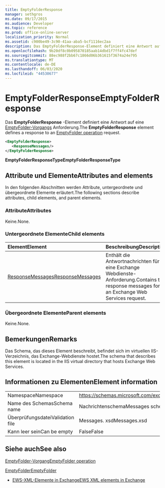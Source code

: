 ```yaml
---
title: EmptyFolderResponse
manager: sethgros
ms.date: 09/17/2015
ms.audience: Developer
ms.topic: reference
ms.prod: office-online-server
localization_priority: Normal
ms.assetid: c900be49-3c90-41aa-aba5-bcf1116ec2aa
description: Das EmptyFolderResponse-Element definiert eine Antwort auf eine EmptyFolder-Vorgangsanforderung.
ms.openlocfilehash: 9b20df8c0b095870185aab14dbd1f7ff4fc47def
ms.sourcegitcommit: 88ec988f2bb67c1866d06b361615f3674a24e795
ms.translationtype: MT
ms.contentlocale: de-DE
ms.lasthandoff: 06/03/2020
ms.locfileid: "44530677"
---
```

# <a name="emptyfolderresponse"></a><span data-ttu-id="745c8-103">EmptyFolderResponse</span><span class="sxs-lookup"><span data-stu-id="745c8-103">EmptyFolderResponse</span></span>

<span data-ttu-id="745c8-104">Das **EmptyFolderResponse** -Element definiert eine Antwort auf eine [EmptyFolder-Vorgangs](emptyfolder-operation.md) Anforderung.</span><span class="sxs-lookup"><span data-stu-id="745c8-104">The **EmptyFolderResponse** element defines a response to an [EmptyFolder operation](emptyfolder-operation.md) request.</span></span> 
  
```XML
<EmptyFolderResponse>
   <ResponseMessages/>
</EmptyFolderResponse>
```

 <span data-ttu-id="745c8-105">**EmptyFolderResponseType**</span><span class="sxs-lookup"><span data-stu-id="745c8-105">**EmptyFolderResponseType**</span></span>
## <a name="attributes-and-elements"></a><span data-ttu-id="745c8-106">Attribute und Elemente</span><span class="sxs-lookup"><span data-stu-id="745c8-106">Attributes and elements</span></span>

<span data-ttu-id="745c8-107">In den folgenden Abschnitten werden Attribute, untergeordnete und übergeordnete Elemente erläutert.</span><span class="sxs-lookup"><span data-stu-id="745c8-107">The following sections describe attributes, child elements, and parent elements.</span></span>
  
### <a name="attributes"></a><span data-ttu-id="745c8-108">Attribute</span><span class="sxs-lookup"><span data-stu-id="745c8-108">Attributes</span></span>

<span data-ttu-id="745c8-109">Keine.</span><span class="sxs-lookup"><span data-stu-id="745c8-109">None.</span></span>
  
### <a name="child-elements"></a><span data-ttu-id="745c8-110">Untergeordnete Elemente</span><span class="sxs-lookup"><span data-stu-id="745c8-110">Child elements</span></span>

|<span data-ttu-id="745c8-111">**Element**</span><span class="sxs-lookup"><span data-stu-id="745c8-111">**Element**</span></span>|<span data-ttu-id="745c8-112">**Beschreibung**</span><span class="sxs-lookup"><span data-stu-id="745c8-112">**Description**</span></span>|
|:-----|:-----|
|[<span data-ttu-id="745c8-113">ResponseMessages</span><span class="sxs-lookup"><span data-stu-id="745c8-113">ResponseMessages</span></span>](responsemessages.md) <br/> |<span data-ttu-id="745c8-114">Enthält die Antwortnachrichten für eine Exchange Webdienste-Anforderung.</span><span class="sxs-lookup"><span data-stu-id="745c8-114">Contains the response messages for an Exchange Web Services request.</span></span>  <br/> |
   
### <a name="parent-elements"></a><span data-ttu-id="745c8-115">Übergeordnete Elemente</span><span class="sxs-lookup"><span data-stu-id="745c8-115">Parent elements</span></span>

<span data-ttu-id="745c8-116">Keine.</span><span class="sxs-lookup"><span data-stu-id="745c8-116">None.</span></span>
  
## <a name="remarks"></a><span data-ttu-id="745c8-117">Bemerkungen</span><span class="sxs-lookup"><span data-stu-id="745c8-117">Remarks</span></span>

<span data-ttu-id="745c8-118">Das Schema, das dieses Element beschreibt, befindet sich im virtuellen IIS-Verzeichnis, das Exchange-Webdienste hostet.</span><span class="sxs-lookup"><span data-stu-id="745c8-118">The schema that describes this element is located in the IIS virtual directory that hosts Exchange Web Services.</span></span>
  
## <a name="element-information"></a><span data-ttu-id="745c8-119">Informationen zu Elementen</span><span class="sxs-lookup"><span data-stu-id="745c8-119">Element information</span></span>

|||
|:-----|:-----|
|<span data-ttu-id="745c8-120">Namespace</span><span class="sxs-lookup"><span data-stu-id="745c8-120">Namespace</span></span>  <br/> |https://schemas.microsoft.com/exchange/services/2006/messages  <br/> |
|<span data-ttu-id="745c8-121">Name des Schemas</span><span class="sxs-lookup"><span data-stu-id="745c8-121">Schema name</span></span>  <br/> |<span data-ttu-id="745c8-122">Nachrichtenschema</span><span class="sxs-lookup"><span data-stu-id="745c8-122">Messages schema</span></span>  <br/> |
|<span data-ttu-id="745c8-123">Überprüfungsdatei</span><span class="sxs-lookup"><span data-stu-id="745c8-123">Validation file</span></span>  <br/> |<span data-ttu-id="745c8-124">Messages. xsd</span><span class="sxs-lookup"><span data-stu-id="745c8-124">Messages.xsd</span></span>  <br/> |
|<span data-ttu-id="745c8-125">Kann leer sein</span><span class="sxs-lookup"><span data-stu-id="745c8-125">Can be empty</span></span>  <br/> |<span data-ttu-id="745c8-126">False</span><span class="sxs-lookup"><span data-stu-id="745c8-126">False</span></span>  <br/> |
   
## <a name="see-also"></a><span data-ttu-id="745c8-127">Siehe auch</span><span class="sxs-lookup"><span data-stu-id="745c8-127">See also</span></span>



[<span data-ttu-id="745c8-128">EmptyFolder-Vorgang</span><span class="sxs-lookup"><span data-stu-id="745c8-128">EmptyFolder operation</span></span>](emptyfolder-operation.md)
  
[<span data-ttu-id="745c8-129">EmptyFolder</span><span class="sxs-lookup"><span data-stu-id="745c8-129">EmptyFolder</span></span>](emptyfolder.md)


- [<span data-ttu-id="745c8-130">EWS-XML-Elemente in Exchange</span><span class="sxs-lookup"><span data-stu-id="745c8-130">EWS XML elements in Exchange</span></span>](ews-xml-elements-in-exchange.md)

